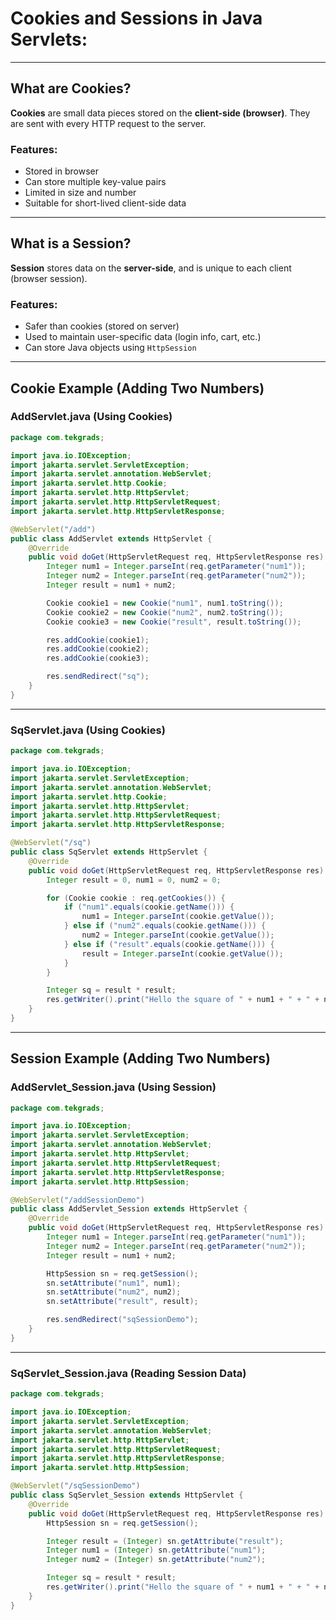 

#  Cookies and  Sessions in Java Servlets:

---

##  What are Cookies?

**Cookies** are small data pieces stored on the **client-side (browser)**. They are sent with every HTTP request to the server.

### Features:

* Stored in browser
* Can store multiple key-value pairs
* Limited in size and number
* Suitable for short-lived client-side data

---

##  What is a Session?

**Session** stores data on the **server-side**, and is unique to each client (browser session).

### Features:

* Safer than cookies (stored on server)
* Used to maintain user-specific data (login info, cart, etc.)
* Can store Java objects using `HttpSession`

---

## Cookie Example (Adding Two Numbers)

### AddServlet.java (Using Cookies)

```java
package com.tekgrads;

import java.io.IOException;
import jakarta.servlet.ServletException;
import jakarta.servlet.annotation.WebServlet;
import jakarta.servlet.http.Cookie;
import jakarta.servlet.http.HttpServlet;
import jakarta.servlet.http.HttpServletRequest;
import jakarta.servlet.http.HttpServletResponse;

@WebServlet("/add")
public class AddServlet extends HttpServlet {
	@Override
	public void doGet(HttpServletRequest req, HttpServletResponse res) throws ServletException, IOException {
		Integer num1 = Integer.parseInt(req.getParameter("num1"));
		Integer num2 = Integer.parseInt(req.getParameter("num2"));
		Integer result = num1 + num2;

		Cookie cookie1 = new Cookie("num1", num1.toString());
		Cookie cookie2 = new Cookie("num2", num2.toString());
		Cookie cookie3 = new Cookie("result", result.toString());

		res.addCookie(cookie1);
		res.addCookie(cookie2);
		res.addCookie(cookie3);

		res.sendRedirect("sq");
	}
}
```

---

### SqServlet.java (Using Cookies)

```java
package com.tekgrads;

import java.io.IOException;
import jakarta.servlet.ServletException;
import jakarta.servlet.annotation.WebServlet;
import jakarta.servlet.http.Cookie;
import jakarta.servlet.http.HttpServlet;
import jakarta.servlet.http.HttpServletRequest;
import jakarta.servlet.http.HttpServletResponse;

@WebServlet("/sq")
public class SqServlet extends HttpServlet {
	@Override
	public void doGet(HttpServletRequest req, HttpServletResponse res) throws ServletException, IOException {
		Integer result = 0, num1 = 0, num2 = 0;

		for (Cookie cookie : req.getCookies()) {
			if ("num1".equals(cookie.getName())) {
				num1 = Integer.parseInt(cookie.getValue());
			} else if ("num2".equals(cookie.getName())) {
				num2 = Integer.parseInt(cookie.getValue());
			} else if ("result".equals(cookie.getName())) {
				result = Integer.parseInt(cookie.getValue());
			}
		}

		Integer sq = result * result;
		res.getWriter().print("Hello the square of " + num1 + " + " + num2 + " is " + sq);
	}
}
```

---

## Session Example (Adding Two Numbers)

### AddServlet\_Session.java (Using Session)

```java
package com.tekgrads;

import java.io.IOException;
import jakarta.servlet.ServletException;
import jakarta.servlet.annotation.WebServlet;
import jakarta.servlet.http.HttpServlet;
import jakarta.servlet.http.HttpServletRequest;
import jakarta.servlet.http.HttpServletResponse;
import jakarta.servlet.http.HttpSession;

@WebServlet("/addSessionDemo")
public class AddServlet_Session extends HttpServlet {
	@Override
	public void doGet(HttpServletRequest req, HttpServletResponse res) throws ServletException, IOException {
		Integer num1 = Integer.parseInt(req.getParameter("num1"));
		Integer num2 = Integer.parseInt(req.getParameter("num2"));
		Integer result = num1 + num2;

		HttpSession sn = req.getSession();
		sn.setAttribute("num1", num1);
		sn.setAttribute("num2", num2);
		sn.setAttribute("result", result);

		res.sendRedirect("sqSessionDemo");
	}
}
```

---

### SqServlet\_Session.java (Reading Session Data)

```java
package com.tekgrads;

import java.io.IOException;
import jakarta.servlet.ServletException;
import jakarta.servlet.annotation.WebServlet;
import jakarta.servlet.http.HttpServlet;
import jakarta.servlet.http.HttpServletRequest;
import jakarta.servlet.http.HttpServletResponse;
import jakarta.servlet.http.HttpSession;

@WebServlet("/sqSessionDemo")
public class SqServlet_Session extends HttpServlet {
	@Override
	public void doGet(HttpServletRequest req, HttpServletResponse res) throws ServletException, IOException {
		HttpSession sn = req.getSession();

		Integer result = (Integer) sn.getAttribute("result");
		Integer num1 = (Integer) sn.getAttribute("num1");
		Integer num2 = (Integer) sn.getAttribute("num2");

		Integer sq = result * result;
		res.getWriter().print("Hello the square of " + num1 + " + " + num2 + " is " + sq);
	}
}
```


